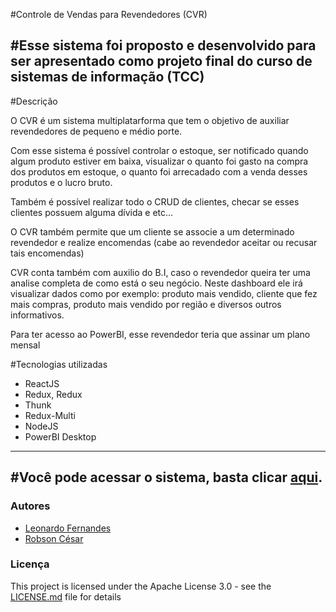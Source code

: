 #Controle de Vendas para Revendedores (CVR)

#Esse sistema foi proposto e desenvolvido  para ser apresentado como projeto final do curso de sistemas de informação (TCC)
------------

#Descrição

 O CVR é um sistema multiplatarforma que tem o objetivo de auxiliar
revendedores de pequeno e médio porte. 

Com esse sistema é possível controlar o estoque, ser notificado quando algum produto estiver em baixa, visualizar o quanto foi gasto na compra dos produtos em estoque, o quanto foi arrecadado com a venda desses produtos e o lucro bruto. 

Também é possível realizar todo o CRUD de clientes, checar se esses clientes possuem alguma dívida e etc...

O CVR também permite que um cliente se associe a um determinado revendedor e realize encomendas (cabe ao revendedor aceitar ou recusar tais encomendas)  

CVR conta também com auxilio do B.I, caso o revendedor queira ter uma analise completa de como está o seu negócio. 
Neste dashboard ele irá visualizar dados como por exemplo: produto mais vendido, cliente que fez mais compras, produto mais vendido por região e diversos outros informativos.

Para ter acesso ao PowerBI, esse revendedor teria que assinar um plano mensal

#Tecnologias utilizadas

- ReactJS
- Redux, Redux
- Thunk 
- Redux-Multi
- NodeJS
- PowerBI Desktop


------------

#Você pode acessar o sistema, basta clicar [aqui](http://192.99.172.182:3000/login).
------------


### Autores

* [Leonardo Fernandes](https://www.linkedin.com/in/leonardo-fernandes-289848197/)
* [Robson César](https://www.linkedin.com/in/robson-c%C3%A9sar-gomes-quintino-439a61148/)

### Licença

This project is licensed under the Apache License 3.0 - see the [LICENSE.md](LICENSE.md) file for details

